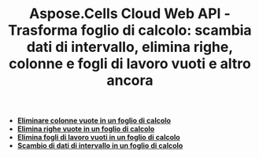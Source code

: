 ﻿---
title: "Aspose.Cells Cloud Web API - Trasforma foglio di calcolo: scambia dati di intervallo, elimina righe, colonne e fogli di lavoro vuoti e altro ancora"
second_title: Documen
ArticleTitle: "Transform Spreadsheet: Swap Range Data, Delete Empty Rows, Columns, and Worksheets, and more"
linktitle: Trasformazione
type: docs
url: /it/transform/
keywords: Aspose.Cells Cloud REST API, Transform Spreadsheet, Remove Empty Rows, Remove Empty Columns, Delete Worksheet
description: Scopri come trasformare in modo efficiente i fogli di calcolo eliminando righe, colonne e fogli di lavoro vuoti utilizzando Aspose.Cells Cloud REST API
weight: 40
kwords: Excel, Office Cloud, REST, Trasformazione di fogli di calcolo
---
- **[Eliminare colonne vuote in un foglio di calcolo](https://docs.aspose.cloud/cells/delete-spreadsheet-blank-columns/)**
- **[Elimina righe vuote in un foglio di calcolo](https://docs.aspose.cloud/cells/delete-spreadsheet-blank-rows/)**
- **[Elimina fogli di lavoro vuoti in un foglio di calcolo](https://docs.aspose.cloud/cells/delete-spreadsheet-blank-worksheets/)**
- **[Scambio di dati di intervallo in un foglio di calcolo](https://docs.aspose.cloud/cells/swap-range/)**
